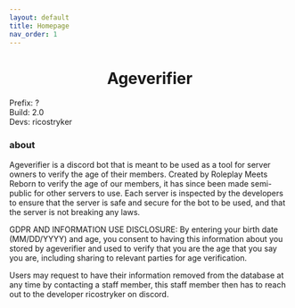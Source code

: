 ```yaml
---
layout: default
title: Homepage
nav_order: 1
---
```


<h1 align="center">Ageverifier</h1>

Prefix: ?<br>
Build: 2.0<br>
Devs: ricostryker

### about

Ageverifier is a discord bot that is meant to be used as a tool for server owners to verify the age of their members.
Created by Roleplay Meets Reborn to verify the age of our members, it has since been made semi-public for other servers
to use. Each server is inspected by the developers to ensure that the server is safe and secure for the bot to be used,
and that the server is not breaking any laws.

GDPR AND INFORMATION USE DISCLOSURE: By entering your birth date (MM/DD/YYYY) and age, you consent to having this
information about you stored by ageverifier and used to verify that you are the age that you say you are,
including sharing to relevant parties for age verification.

Users may request to have their information removed from the database at any time by contacting a staff member, this staff member then has to reach out to the developer ricostryker on discord.